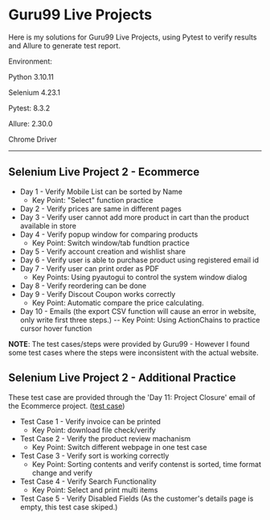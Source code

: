 # Guru99 Live Projects
Here is my solutions for Guru99 Live Projects, using Pytest to verify results and Allure to generate test report.

Environment:

Python 3.10.11

Selenium 4.23.1

Pytest: 8.3.2

Allure: 2.30.0

Chrome Driver

----

## Selenium Live Project 2 - Ecommerce
- Day 1 - Verify Mobile List can be sorted by Name
    - Key Point: "Select" function practice
- Day 2 - Verify prices are same in different pages
- Day 3 - Verify user cannot add more product in cart than the product available in store
- Day 4 - Verify popup window for comparing products
    - Key Point: Switch window/tab fundtion practice
- Day 5 - Verify account creation and wishlist share
- Day 6 - Verify user is able to purchase product using registered email id
- Day 7 - Verify user can print order as PDF 
    - Key Points: Using pyautogui to control the system window dialog
- Day 8 - Verify reordering can be done
- Day 9 - Verify Discout Coupon works correctly
    - Key Point: Automatic compare the price calculating.
- Day 10 - Emails (the export CSV function will cause an error in website, only write first three steps.)
    -- Key Point: Using ActionChains to practice cursor hover function


**NOTE**: The test cases/steps were provided by Guru99 - However I found some test cases where the steps were inconsistent with the actual website.

## Selenium Live Project 2 - Additional Practice
These test case are provided through the 'Day 11: Project Closure' email of the Ecommerce project. ([test case](https://clicks.aweber.com/y/ct/?l=K7I4nn&m=lPM79guQLUQLjy9&b=bQTsfzG3NlQJenF9yI2qIA))

- Test Case 1 - Verify invoice can be printed
    - Key Point: download file check/verify
- Test Case 2 - Verify the product review machanism
    - Key Point: Switch different webpage in one test case
- Test Case 3 - Verify sort is working correctly
    - Key Point: Sorting contents and verify contenst is sorted, time format change and verify
- Test Case 4 - Verify Search Functionality
    - Key Point: Select and print multi items
- Test Case 5 - Verify Disabled Fields (As the customer's details page is empty, this test case skiped.)